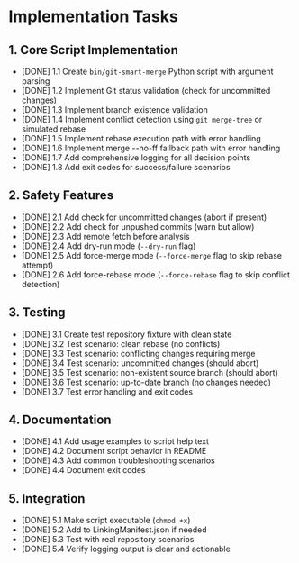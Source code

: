 # Implementation Tasks

## 1. Core Script Implementation
- [DONE] 1.1 Create `bin/git-smart-merge` Python script with argument parsing
- [DONE] 1.2 Implement Git status validation (check for uncommitted changes)
- [DONE] 1.3 Implement branch existence validation
- [DONE] 1.4 Implement conflict detection using `git merge-tree` or simulated rebase
- [DONE] 1.5 Implement rebase execution path with error handling
- [DONE] 1.6 Implement merge --no-ff fallback path with error handling
- [DONE] 1.7 Add comprehensive logging for all decision points
- [DONE] 1.8 Add exit codes for success/failure scenarios

## 2. Safety Features
- [DONE] 2.1 Add check for uncommitted changes (abort if present)
- [DONE] 2.2 Add check for unpushed commits (warn but allow)
- [DONE] 2.3 Add remote fetch before analysis
- [DONE] 2.4 Add dry-run mode (`--dry-run` flag)
- [DONE] 2.5 Add force-merge mode (`--force-merge` flag to skip rebase attempt)
- [DONE] 2.6 Add force-rebase mode (`--force-rebase` flag to skip conflict detection)

## 3. Testing
- [DONE] 3.1 Create test repository fixture with clean state
- [DONE] 3.2 Test scenario: clean rebase (no conflicts)
- [DONE] 3.3 Test scenario: conflicting changes requiring merge
- [DONE] 3.4 Test scenario: uncommitted changes (should abort)
- [DONE] 3.5 Test scenario: non-existent source branch (should abort)
- [DONE] 3.6 Test scenario: up-to-date branch (no changes needed)
- [DONE] 3.7 Test error handling and exit codes

## 4. Documentation
- [DONE] 4.1 Add usage examples to script help text
- [DONE] 4.2 Document script behavior in README
- [DONE] 4.3 Add common troubleshooting scenarios
- [DONE] 4.4 Document exit codes

## 5. Integration
- [DONE] 5.1 Make script executable (`chmod +x`)
- [DONE] 5.2 Add to LinkingManifest.json if needed
- [DONE] 5.3 Test with real repository scenarios
- [DONE] 5.4 Verify logging output is clear and actionable
